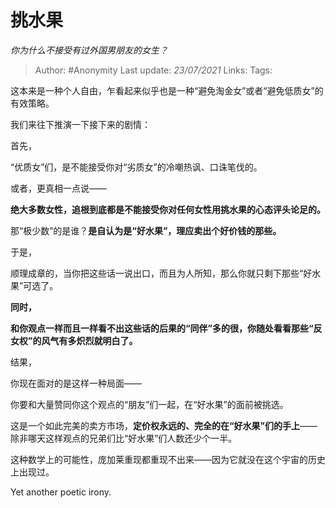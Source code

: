 # 挑水果
*你为什么不接受有过外国男朋友的女生？*

> Author: #Anonymity
> Last update: *23/07/2021* 
> Links:
> Tags:   



这本来是一种个人自由，乍看起来似乎也是一种“避免淘金女”或者“避免低质女”的有效策略。

我们来往下推演一下接下来的剧情：

首先，

“优质女”们，是不能接受你对“劣质女”的冷嘲热讽、口诛笔伐的。

或者，更真相一点说——

**绝大多数女性，追根到底都是不能接受你对任何女性用挑水果的心态评头论足的。**

那“极少数”的是谁？**是自认为是“好水果”，理应卖出个好价钱的那些。**

于是，

顺理成章的，当你把这些话一说出口，而且为人所知，那么你就只剩下那些“好水果”可选了。

**同时，**

**和你观点一样而且一样看不出这些话的后果的“同伴”多的很，你随处看看那些“反女权”的风气有多炽烈就明白了。**

结果，

你现在面对的是这样一种局面——

你要和大量赞同你这个观点的“朋友”们一起，在“好水果”的面前被挑选。

这是一个如此完美的卖方市场，**定价权永远的、完全的在“好水果”们的手上**——除非哪天这样观点的兄弟们比“好水果”们人数还少个一半。

这种数学上的可能性，庞加莱重现都重现不出来——因为它就没在这个宇宙的历史上出现过。

Yet another poetic irony.



